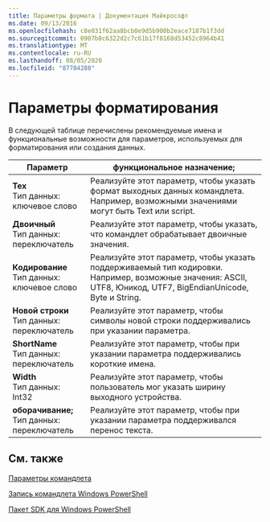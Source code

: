 ```yaml
---
title: Параметры формата | Документация Майкрософт
ms.date: 09/13/2016
ms.openlocfilehash: c8e031f62aa8bcb0e9d5b900b2eace7187b1f3dd
ms.sourcegitcommit: 0907b8c6322d2c7c61b17f8168d53452c8964b41
ms.translationtype: MT
ms.contentlocale: ru-RU
ms.lasthandoff: 08/05/2020
ms.locfileid: "87784288"
---
```

# <a name="format-parameters"></a>Параметры форматирования

В следующей таблице перечислены рекомендуемые имена и функциональные возможности для параметров, используемых для форматирования или создания данных.

|Параметр|функциональное назначение;|
|---|---|
|**Тех**<br>Тип данных: ключевое слово|Реализуйте этот параметр, чтобы указать формат выходных данных командлета. Например, возможными значениями могут быть Text или script.|
|**Двоичный**<br>Тип данных: переключатель|Реализуйте этот параметр, чтобы указать, что командлет обрабатывает двоичные значения.|
|**Кодирование**<br>Тип данных: ключевое слово|Реализуйте этот параметр, чтобы указать поддерживаемый тип кодировки. Например, возможные значения: ASCII, UTF8, Юникод, UTF7, BigEndianUnicode, Byte и String.|
|**Новой строки**<br>Тип данных: переключатель|Реализуйте этот параметр, чтобы символы новой строки поддерживались при указании параметра.|
|**ShortName**<br>Тип данных: переключатель|Реализуйте этот параметр, чтобы при указании параметра поддерживались короткие имена.|
|**Width**<br>Тип данных: Int32|Реализуйте этот параметр, чтобы пользователь мог указать ширину выходного устройства.|
|**оборачивание;**<br>Тип данных: переключатель|Реализуйте этот параметр, чтобы при указании параметра поддерживался перенос текста.|
## <a name="see-also"></a>См. также

[Параметры командлета](./cmdlet-parameters.md)

[Запись командлета Windows PowerShell](./writing-a-windows-powershell-cmdlet.md)

[Пакет SDK для Windows PowerShell](../windows-powershell-reference.md)
